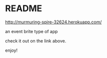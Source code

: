 # README

http://murmuring-spire-32624.herokuapp.com/

an event brite type of app

check it out on the link above.

enjoy!